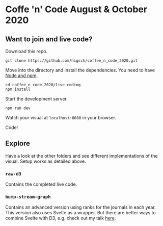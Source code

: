 # Coffe 'n' Code August & October 2020

## Want to join and live code?

Download this repo.

```
git clone https://github.com/higsch/coffee_n_code_2020.git
```

Move into the directory and install the dependencies. You need to have [Node and npm](https://www.npmjs.com/get-npm).

```
cd coffee_n_code_2020/live-coding
npm install
```

Start the development server.

```
npm run dev
```

Watch your visual at `localhost:8080` in your browser.

Code!

## Explore
Have a look at the other folders and see different implementations of the visual. Setup works as detailed above.

### `raw-d3`
Contains the completed live code.

### `bump-stream-graph`
Contains an advanced version using ranks for the journals in each year. This version also uses Svelte as a wrapper. But there are better ways to combine Svelte with D3, e.g. check out my talk [here](https://www.youtube.com/watch?v=bnd64ZrHC0U).
